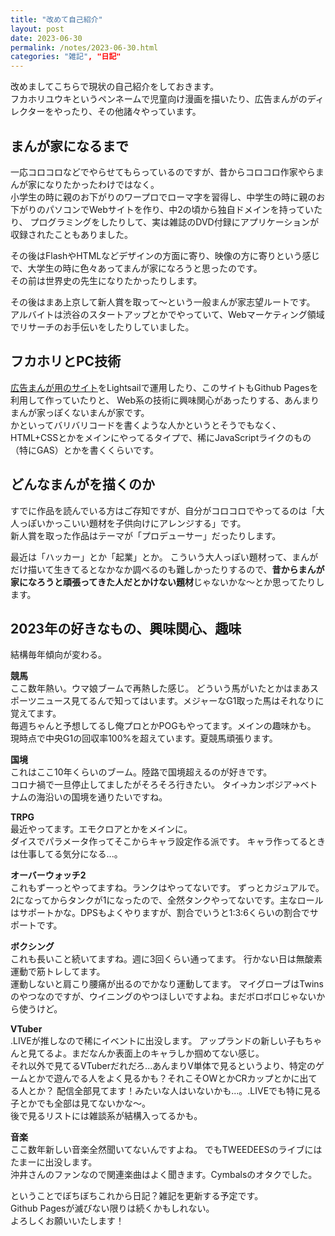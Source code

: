 ```yaml
---
title: "改めて自己紹介"
layout: post
date: 2023-06-30
permalink: /notes/2023-06-30.html
categories: "雑記", "日記"
---
```


改めましてこちらで現状の自己紹介をしておきます。  
フカホリユウキというペンネームで児童向け漫画を描いたり、広告まんがのディレクターをやったり、その他諸々やっています。

## まんが家になるまで
一応コロコロなどでやらせてもらっているのですが、昔からコロコロ作家やらまんが家になりたかったわけではなく。  
小学生の時に親のお下がりのワープロでローマ字を習得し、中学生の時に親のお下がりのパソコンでWebサイトを作り、中2の頃から独自ドメインを持っていたり、
プログラミングをしたりして、実は雑誌のDVD付録にアプリケーションが収録されたこともありました。 

その後はFlashやHTMLなどデザインの方面に寄り、映像の方に寄りという感じで、大学生の時に色々あってまんが家になろうと思ったのです。  
その前は世界史の先生になりたかったりします。

その後はまあ上京して新人賞を取って〜という一般まんが家志望ルートです。  
アルバイトは渋谷のスタートアップとかでやっていて、Webマーケティング領域でリサーチのお手伝いをしたりしていました。


## フカホリとPC技術
[広告まんが用のサイト](https://admanga.rock54.net/)をLightsailで運用したり、このサイトもGithub Pagesを利用して作っていたりと、
Web系の技術に興味関心があったりする、あんまりまんが家っぽくないまんが家です。  
かといってバリバリコードを書くような人かというとそうでもなく、HTML+CSSとかをメインにやってるタイプで、稀にJavaScriptライクのもの（特にGAS）とかを書くくらいです。

## どんなまんがを描くのか
すでに作品を読んでいる方はご存知ですが、自分がコロコロでやってるのは「大人っぽいかっこいい題材を子供向けにアレンジする」です。  
新人賞を取った作品はテーマが「プロデューサー」だったりします。

最近は「ハッカー」とか「起業」とか。
こういう大人っぽい題材って、まんがだけ描いて生きてるとなかなか調べるのも難しかったりするので、**昔からまんが家になろうと頑張ってきた人だとかけない題材**じゃないかな〜とか思ってたりします。



## 2023年の好きなもの、興味関心、趣味
結構毎年傾向が変わる。

**競馬**  
ここ数年熱い。ウマ娘ブームで再熱した感じ。
どういう馬がいたとかはまあスポーツニュース見てるんで知ってはいます。メジャーなG1取った馬はそれなりに覚えてます。  
毎週ちゃんと予想してるし俺プロとかPOGもやってます。メインの趣味かも。
現時点で中央G1の回収率100%を超えています。夏競馬頑張ります。


**国境**  
これはここ10年くらいのブーム。陸路で国境超えるのが好きです。  
コロナ禍で一旦停止してましたがそろそろ行きたい。
タイ→カンボジア→ベトナムの海沿いの国境を通りたいですね。


**TRPG**  
最近やってます。エモクロアとかをメインに。  
ダイスでパラメータ作ってそこからキャラ設定作る派です。
キャラ作ってるときは仕事してる気分になる...。


**オーバーウォッチ2**  
これもずーっとやってますね。ランクはやってないです。
ずっとカジュアルで。  
2になってからタンクが1になったので、全然タンクやってないです。主なロールはサポートかな。DPSもよくやりますが、割合でいうと1:3:6くらいの割合でサポートです。


**ボクシング**  
これも長いこと続いてますね。週に3回くらい通ってます。
行かない日は無酸素運動で筋トレしてます。  
運動しないと肩こり腰痛が出るのでかなり運動してます。
マイグローブはTwinsのやつなのですが、ウイニングのやつほしいですよね。まだボロボロじゃないから使うけど。


**VTuber**  
.LIVEが推しなので稀にイベントに出没します。
アップランドの新しい子もちゃんと見てるよ。まだなんか表面上のキャラしか掴めてない感じ。  
それ以外で見てるVTuberだれだろ...あんまりV単体で見るというより、特定のゲームとかで遊んでる人をよく見るかも？それこそOWとかCRカップとかに出てる人とか？
配信全部見てます！みたいな人はいないかも...。.LIVEでも特に見る子とかでも全部は見てないかな〜。  
後で見るリストには雑談系が結構入ってるかも。


**音楽**  
ここ数年新しい音楽全然聞いてないんですよね。
でもTWEEDEESのライブにはたまーに出没します。  
沖井さんのファンなので関連楽曲はよく聞きます。Cymbalsのオタクでした。



ということでぼちぼちこれから日記？雑記を更新する予定です。  
Github Pagesが滅びない限りは続くかもしれない。  
よろしくお願いいたします！